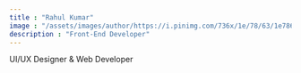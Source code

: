 ```yaml
---
title : "Rahul Kumar"
image : "/assets/images/author/https://i.pinimg.com/736x/1e/78/63/1e78635e2f29dc6106f7502fd08b1a88.jpg"
description : "Front-End Developer"
---
```


UI/UX Designer & Web Developer
